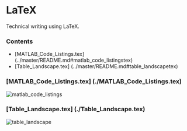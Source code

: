 LaTeX
=====

Technical writing using LaTeX.

### Contents
* [MATLAB_Code_Listings.tex] (../master/README.md#matlab_code_listingstex)
* [Table_Landscape.tex] (../master/README.md#table_landscapetex)

### [MATLAB_Code_Listings.tex] (./MATLAB_Code_Listings.tex)

![matlab_code_listings](https://cloud.githubusercontent.com/assets/7009089/2828391/db2e2f0c-cf92-11e3-87e2-4b6d95ef517e.jpg "MATLAB_Code_Listings.tex Preview")

### [Table_Landscape.tex] (./Table_Landscape.tex)

![table_landscape](https://cloud.githubusercontent.com/assets/7009089/2828408/f8a84f68-cf92-11e3-9794-16a19fd4ac1b.jpg "Table_Landscape.tex Preview")
